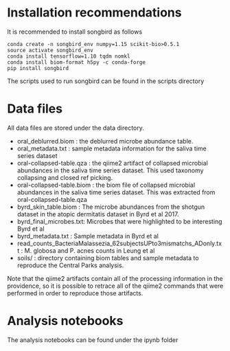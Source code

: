 # Installation recommendations

It is recommended to install songbird as follows

```
conda create -n songbird_env numpy=1.15 scikit-bio>0.5.1
source activate songbird_env
conda install tensorflow=1.10 tqdm nomkl
conda install biom-format h5py -c conda-forge
pip install songbird
```

The scripts used to run songbird can be found in the scripts directory

# Data files

All data files are stored under the data directory.

- oral_deblurred.biom : the deblurred microbe abundance table.
- oral_metadata.txt : sample metadata information for the saliva time series dataset
- oral-collapsed-table.qza : the qiime2 artifact of collapsed microbial abundances in the saliva time series dataset.  This used taxonomy collapsing and closed ref picking.
- oral-collapsed-table.biom : the biom file of collapsed microbial abundances in the saliva time series dataset. This was extracted from oral-collapsed-table.qza
- byrd_skin_table.biom : The microbe abundances from the shotgun dataset in the atopic dermitatis dataset in Byrd et al 2017.
- byrd_final_microbes.txt: Microbes that were highlighted to be interesting Byrd et al
- byrd_metadata.txt : Sample metadata in Byrd et al
- read_counts_BacteriaMalassezia_62subjectsUPto3mismatchs_ADonly.txt : M. globosa and P. acnes counts in Leung et al
- soils/ : directory containing biom tables and sample metadata to reproduce the Central Parks analysis.

Note that the qiime2 artifacts contain all of the processing information in the providence, so it is possible to retrace all of the qiime2 commands that were performed in order to reproduce those artifacts.

# Analysis notebooks

The analysis notebooks can be found under the ipynb folder
